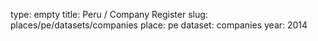 type: empty
title: Peru / Company Register
slug: places/pe/datasets/companies
place: pe
dataset: companies
year: 2014
